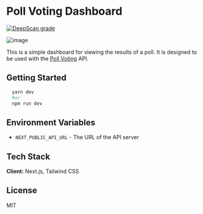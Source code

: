# Poll Voting Dashboard

[![DeepScan grade](https://deepscan.io/api/teams/7308/projects/22415/branches/660362/badge/grade.svg)](https://deepscan.io/dashboard#view=project&tid=7308&pid=22415&bid=660362)

![image](https://user-images.githubusercontent.com/10114716/192117911-cb4a3559-e041-4e8e-9e6d-51b76f6d8b05.png)

This is a simple dashboard for viewing the results of a poll. It is designed to be used with the [Poll Voting](https://github.com/buraksakalli/poll-voting-api) API.

## Getting Started

```bash
  yarn dev
  #or
  npm run dev
```

## Environment Variables

- `NEXT_PUBLIC_API_URL` - The URL of the API server

## Tech Stack

**Client:** Next.js, Tailwind CSS

## License

MIT
